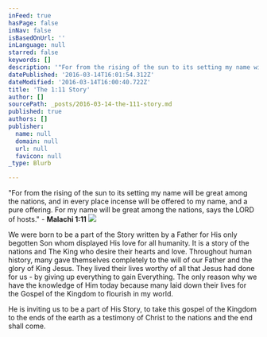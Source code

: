```yaml
---
inFeed: true
hasPage: false
inNav: false
isBasedOnUrl: ''
inLanguage: null
starred: false
keywords: []
description: '"For from the rising of the sun to its setting my name will be great among the nations, and in every place incense will be offered to my name, and a pure offering. For my name will be great among the nations, says the LORD of hosts." - Malachi 1:11'
datePublished: '2016-03-14T16:01:54.312Z'
dateModified: '2016-03-14T16:00:40.722Z'
title: 'The 1:11 Story'
author: []
sourcePath: _posts/2016-03-14-the-111-story.md
published: true
authors: []
publisher:
  name: null
  domain: null
  url: null
  favicon: null
_type: Blurb

---
```

"For from the rising of the sun to its setting my name will be great among the nations, and in every place incense will be offered to my name, and a pure offering. For my name will be great among the nations, says the LORD of hosts." - **Malachi 1:11**
![](https://s3-us-west-2.amazonaws.com/the-grid-img/p/8b2c62dfd8da3bd732eb4010f09665fe997be7f6.jpg)

We were born to be a part of the Story written by a Father for His only begotten Son whom displayed His love for all humanity. It is a story of the nations and The King who desire their hearts and love. Throughout human history, many gave themselves completely to the will of our Father and the glory of King Jesus. They lived their lives worthy of all that Jesus had done for us - by giving up everything to gain Everything. The only reason why we have the knowledge of Him today because many laid down their lives for the Gospel of the Kingdom to flourish in my world. 

He is inviting us to be a part of His Story, to take this gospel of the Kingdom to the ends of the earth as a testimony of Christ to the nations and the end shall come.